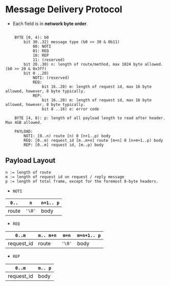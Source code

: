 # Message Delivery Protocol

- Each field is in **network byte order**.

```plain

    BYTE [0, 4): b0
        bit 30..32) message type (b0 >> 30 & 0b11)
            00: NOTI
            01: REQ
            10: REP
            11: (reserved)
        bit 20..30) n: length of route/method, max 1024 byte allowed. (b0 >> 20 & 0x3ff)
        bit 0 ..20)
            NOTI: (reserved)
            REQ:
                bit 16..20) m: length of request id, max 16 byte allowed, however, 8 byte typically.
            REP:
                bit 16..20) m: length of request id, max 16 byte allowed, however, 8 byte typically.
                bit 8 ..16) e: error code
            
    BYTE [4, 8): p: length of all payload length to read after header. Max 4GB allowed.

    PAYLOAD:
        NOTI: [0..n) route [n) 0 [n+1..p) body
        REQ: [0..m) request_id [m..m+n] route [m+n] 0 [n+m+1..p) body
        REP: [0..m] request id, [m..p) body

```

##  Payload Layout

```
n := length of route
m := length of request id on request / reply message
p := length of total frame, except for the foremost 8-byte headers.
```

- `NOTI`

| `0..` | `n`    | `n+1.. p` |
| ----- | ------ | --------- |
| route | `'\0'` | body      |

- `REQ` 

| `0..m`     | `m.. m+n` | `m+n`  | `m+n+1.. p` |
| ---------- | --------- | ------ | ----------- |
| request_id | route     | `'\0'` | body        |

- `REP`

| `0..m`     | `m.. p` |
| ---------- | ------- |
| request_id | body    |
